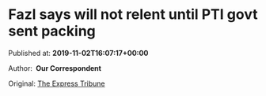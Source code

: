
# Fazl says will not relent until PTI govt sent packing

Published at: **2019-11-02T16:07:17+00:00**

Author: **​ Our Correspondent**

Original: [The Express Tribune](https://tribune.com.pk/story/2092321/1-maulana-fazl-defends-afghan-talibans-flags-azadi-march/)


